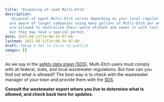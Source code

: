 ```yaml
---
title: 'Disposing of used Multi-Etch'
description:
  'Disposal of spent Multi-Etch varies depending on your local regulations. We
  are aware of larger companies using many gallons of Multi-Etch per week who
  are allowed to neutralize their waste etchant and sewer it with lots of water
  but they may have a special permit.'
date: 2022-08-11T14:00:34-07:00
lastmod: 2022-08-11T14:00:34-07:00
draft: false # Set to false to publish
images: []
---
```


As we say in the [safety data sheet (SDS)](/safety/#sds), Multi-Etch users must
comply with all federal, state, and local wastewater regulations. But how can
you find out what is allowed? The best way is to check with the wastewater
manager of your town and provide them with the [SDS](/safety/#sds).

**Consult the wastewater expert where you live to determine what is allowed, and
check back here for updates.**
